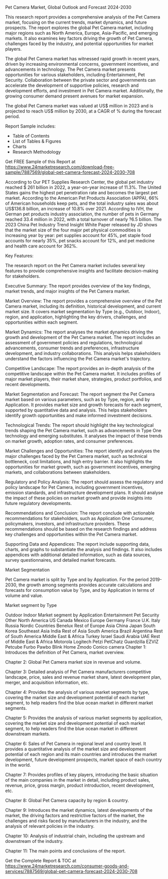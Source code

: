 Pet Camera Market, Global Outlook and Forecast 2024-2030

This research report provides a comprehensive analysis of the Pet Camera market, focusing on the current trends, market dynamics, and future prospects. The report explores the global Pet Camera market, including major regions such as North America, Europe, Asia-Pacific, and emerging markets. It also examines key factors driving the growth of Pet Camera, challenges faced by the industry, and potential opportunities for market players.

The global Pet Camera market has witnessed rapid growth in recent years, driven by increasing environmental concerns, government incentives, and advancements in technology. The Pet Camera market presents opportunities for various stakeholders, including Entertainment, Pet Security. Collaboration between the private sector and governments can accelerate the development of supportive policies, research and development efforts, and investment in Pet Camera market. Additionally, the growing consumer demand present avenues for market expansion.

The global Pet Camera market was valued at US$ million in 2023 and is projected to reach US$ million by 2030, at a CAGR of % during the forecast period.

Report Sample includes:
- Table of Contents
- List of Tables & Figures
- Charts
- Research Methodology

Get FREE Sample of this Report at https://www.24marketresearch.com/download-free-sample/7887569/global-pet-camera-forecast-2024-2030-708

According to Our PET Supplies Research Center, the global pet industry reached $ 261 billion in 2022, a year-on-year increase of 11.3%. The United States gains the highest pet penetration rate and becomes the largest pet market. According to the American Pet Products Association (APPA), 66% of American households keep pets, and the total industry sales was about US$136.8 billion, an increase of 10.8% over 2021. According to IVH, the German pet products industry association, the number of pets in Germany reached 33.4 million in 2022, with a total turnover of nearly ?6.5 billion. The 2023 China Pet Industry Trend Insight White Paper released by JD shows that the market size of the four major pet physical commodities is increasing year by year: pet supplies account for 45%, pet staple food accounts for nearly 35%, pet snacks account for 12%, and pet medicine and health care account for 362%.

Key Features:

The research report on the Pet Camera market includes several key features to provide comprehensive insights and facilitate decision-making for stakeholders.

Executive Summary: The report provides overview of the key findings, market trends, and major insights of the Pet Camera market.

Market Overview: The report provides a comprehensive overview of the Pet Camera market, including its definition, historical development, and current market size. It covers market segmentation by Type (e.g., Outdoor, Indoor), region, and application, highlighting the key drivers, challenges, and opportunities within each segment.

Market Dynamics: The report analyses the market dynamics driving the growth and development of the Pet Camera market. The report includes an assessment of government policies and regulations, technological advancements, consumer trends and preferences, infrastructure development, and industry collaborations. This analysis helps stakeholders understand the factors influencing the Pet Camera market's trajectory.

Competitive Landscape: The report provides an in-depth analysis of the competitive landscape within the Pet Camera market. It includes profiles of major market players, their market share, strategies, product portfolios, and recent developments.

Market Segmentation and Forecast: The report segment the Pet Camera market based on various parameters, such as by Type, region, and by Application. It provides market size and growth forecasts for each segment, supported by quantitative data and analysis. This helps stakeholders identify growth opportunities and make informed investment decisions.

Technological Trends: The report should highlight the key technological trends shaping the Pet Camera market, such as advancements in Type One technology and emerging substitutes. It analyses the impact of these trends on market growth, adoption rates, and consumer preferences.

Market Challenges and Opportunities: The report identify and analyses the major challenges faced by the Pet Camera market, such as technical bottleneck, cost limitations, and high entry barrier. It also highlights the opportunities for market growth, such as government incentives, emerging markets, and collaborations between stakeholders.

Regulatory and Policy Analysis: The report should assess the regulatory and policy landscape for Pet Camera, including government incentives, emission standards, and infrastructure development plans. It should analyse the impact of these policies on market growth and provide insights into future regulatory developments.

Recommendations and Conclusion: The report conclude with actionable recommendations for stakeholders, such as Application One Consumer, policymakers, investors, and infrastructure providers. These recommendations should be based on the research findings and address key challenges and opportunities within the Pet Camera market.

Supporting Data and Appendices: The report include supporting data, charts, and graphs to substantiate the analysis and findings. It also includes appendices with additional detailed information, such as data sources, survey questionnaires, and detailed market forecasts.

Market Segmentation

Pet Camera market is split by Type and by Application. For the period 2019-2030, the growth among segments provides accurate calculations and forecasts for consumption value by Type, and by Application in terms of volume and value.

Market segment by Type

Outdoor
Indoor
Market segment by Application
Entertainment
Pet Security
Other
North America
US
Canada
Mexico
Europe
Germany
France
U.K.
Italy
Russia
Nordic Countries
Benelux
Rest of Europe
Asia
China
Japan
South Korea
Southeast Asia
India
Rest of Asia
South America
Brazil
Argentina
Rest of South America
Middle East & Africa
Turkey
Israel
Saudi Arabia
UAE
Rest of Middle East & Africa
Motorola
Logitech
Petzi
PetChatz
Guardzilla
EZVIZ
Petcube
Furbo
Pawbo
Blink Home
Zmodo
Conico camera
Chapter 1: Introduces the definition of Pet Camera, market overview.

Chapter 2: Global Pet Camera market size in revenue and volume.

Chapter 3: Detailed analysis of Pet Camera manufacturers competitive landscape, price, sales and revenue market share, latest development plan, merger, and acquisition information, etc.

Chapter 4: Provides the analysis of various market segments by type, covering the market size and development potential of each market segment, to help readers find the blue ocean market in different market segments.

Chapter 5: Provides the analysis of various market segments by application, covering the market size and development potential of each market segment, to help readers find the blue ocean market in different downstream markets.

Chapter 6: Sales of Pet Camera in regional level and country level. It provides a quantitative analysis of the market size and development potential of each region and its main countries and introduces the market development, future development prospects, market space of each country in the world.

Chapter 7: Provides profiles of key players, introducing the basic situation of the main companies in the market in detail, including product sales, revenue, price, gross margin, product introduction, recent development, etc.

Chapter 8: Global Pet Camera capacity by region & country.

Chapter 9: Introduces the market dynamics, latest developments of the market, the driving factors and restrictive factors of the market, the challenges and risks faced by manufacturers in the industry, and the analysis of relevant policies in the industry.

Chapter 10: Analysis of industrial chain, including the upstream and downstream of the industry.

Chapter 11: The main points and conclusions of the report.

Get the Complete Report & TOC at https://www.24marketresearch.com/consumer-goods-and-services/7887569/global-pet-camera-forecast-2024-2030-708
